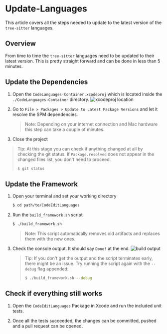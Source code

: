 # Update-Languages

This article covers all the steps needed to update to the latest version of the `tree-sitter` languages.

## Overview

From time to time the `tree-sitter` languages need to be updated to their latest version. This is pretty straight forward and can be done in less than 5 minutes.

## Update the Dependencies

1. Open the `CodeLanguages-Container.xcodeproj` which is located inside the `./CodeLanguages-Container` directory.
   ![xcodeproj location](xcodeproj-location)

2. Go to `File > Packages > Update to Latest Package Versions` and let it resolve the SPM dependencies.
   > Note: Depending on your internet connection and Mac hardware this step can take a couple of minutes.

3. Close the project

> Tip: At this stage you can check if anything changed at all by checking the git status. If `Package.resolved` does not appear in the changed files list, you don't need to proceed.
> ```bash
> $ git status
> ```

## Update the Framework

1. Open your terminal and set your working directory
   ```bash
   $ cd path/to/CodeEditLanguages
   ```

2. Run the `build_framework.sh` script
   ```bash
   $ ./build_framework.sh
   ```
   > Note: This script automatically removes old artifacts and replaces them with the new ones.

3. Check the console output. It should say `Done!` at the end.
   ![build output](build-output)
   > Tip: If you don't get the output and the script terminates early, there might be an issue. Try running the script again with the `--debug` flag appended:
   > ```bash
   > $ ./build_framework.sh --debug
   > ```

## Check if everything still works

1. Open the ``CodeEditLanguages`` Package in Xcode and run the included unit tests.

2. Once all the tests succeeded, the changes can be committed, pushed and a pull request can be opened.
